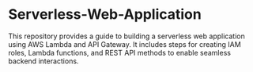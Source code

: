 # Serverless-Web-Application
This repository provides a guide to building a serverless web application using AWS Lambda and API Gateway. It includes steps for creating IAM roles, Lambda functions, and REST API methods to enable seamless backend interactions.

